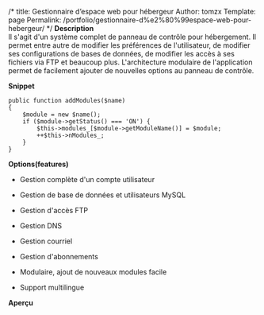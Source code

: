 /*
 title: Gestionnaire d’espace web pour hébergeur
 Author: tomzx
 Template: page
 Permalink: /portfolio/gestionnaire-d%e2%80%99espace-web-pour-hebergeur/
*/
**Description**  
Il s'agit d'un système complet de panneau de contrôle pour hébergement. Il permet entre autre de modifier les préférences de l'utilisateur, de modifier ses configurations de bases de données, de modifier les accès à ses fichiers via FTP et beaucoup plus. L'architecture modulaire de l'application permet de facilement ajouter de nouvelles options au panneau de contrôle.

**Snippet**

<pre><code class="language-php line-numbers">public function addModules($name)
{
	$module = new $name();
	if ($module-&gt;getStatus() === 'ON') {
   		$this-&gt;modules_[$module-&gt;getModuleName()] = $module;
		++$this-&gt;nModules_;
	}
}
</code></pre>

**Options(features)**

*   Gestion complète d'un compte utilisateur
*   Gestion de base de données et utilisateurs MySQL
*   Gestion d'accès FTP
*   Gestion DNS
*   Gestion courriel
*   Gestion d'abonnements

*   Modulaire, ajout de nouveaux modules facile
*   Support multilingue

**Aperçu**
